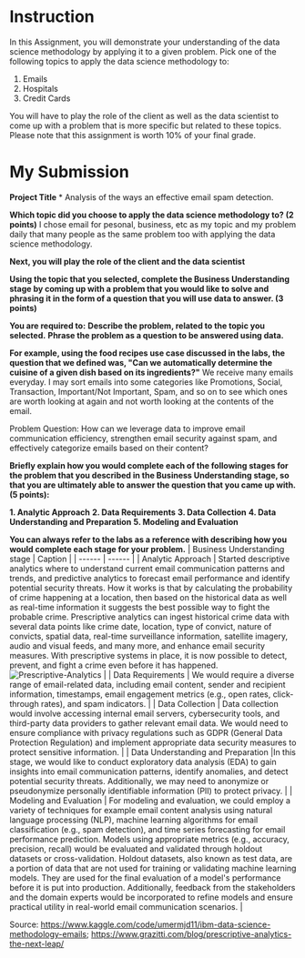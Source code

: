 # Instruction

In this Assignment, you will demonstrate your understanding of the data science methodology by applying it to a given problem. Pick one of the following topics to apply the data science methodology to:
1. Emails
2. Hospitals
3. Credit Cards

You will have to play the role of the client as well as the data scientist to come up with a problem that is more specific but related to these topics. Please note that this assignment is worth 10% of your final grade.

# My Submission

**Project Title** *
Analysis of the ways an effective email spam detection.

**Which topic did you choose to apply the data science methodology to? (2 points)**
I chose email for pesonal, business, etc as my topic and my problem daily that many people as the same problem too with applying the data science methodology.

**Next, you will play the role of the client and the data scientist** 

**Using the topic that you selected, complete the Business Understanding stage by coming up with a problem that you would like to solve and phrasing it in the form of a question that you will use data to answer. (3 points)**

**You are required to:**
**Describe the problem, related to the topic you selected.**
**Phrase the problem as a question to be answered using data.**

**For example, using the food recipes use case discussed in the labs, the question that we defined was, "Can we automatically determine the cuisine of a given dish based on its ingredients?"**
We receive many emails everyday. I may sort emails into some categories like Promotions, Social, Transaction, Important/Not Important, Spam, and so on to see which ones are worth looking at again and not worth looking at the contents of the email.

Problem Question: How can we leverage data to improve email communication efficiency, strengthen email security against spam, and effectively categorize emails based on their content?

**Briefly explain how you would complete each of the following stages for the problem that you described in the Business Understanding stage, so that you are ultimately able to answer the question that you came up with. (5 points):**

**1. Analytic Approach**
**2. Data Requirements**
**3. Data Collection**
**4. Data Understanding and Preparation**
**5. Modeling and Evaluation**

**You can always refer to the labs as a reference with describing how you would complete each stage for your problem.**
| Business Understanding stage | Caption |
| ------ | ------ |
| Analytic Approach | Started descriptive analytics where to understand current email communication patterns and trends, and predictive analytics to forecast email performance and identify potential security threats. How it works is that by calculating the probability of crime happening at a location, then based on the historical data as well as real-time information it suggests the best possible way to fight the probable crime. Prescriptive analytics can ingest historical crime data with several data points like crime date, location, type of convict, nature of convicts, spatial data, real-time surveillance information, satellite imagery, audio and visual feeds, and many more, and enhance email security measures. With prescriptive systems in place, it is now possible to detect, prevent, and fight a crime even before it has happened. ![Prescriptive-Analytics](https://github.com/user-attachments/assets/bd72d598-0134-4d8d-980d-d6c61e5bf8f3) |
| Data Requirements | We would require a diverse range of email-related data, including email content, sender and recipient information, timestamps, email engagement metrics (e.g., open rates, click-through rates), and spam indicators.  |
| Data Collection | Data collection would involve accessing internal email servers,  cybersecurity tools, and third-party data providers to gather relevant email data. We would need to ensure compliance with privacy regulations such as GDPR (General Data Protection Regulation) and implement appropriate data security measures to protect sensitive information. |
| Data Understanding and Preparation |In this stage, we would like to conduct exploratory data analysis (EDA) to gain insights into email communication patterns, identify anomalies, and detect potential security threats. Additionally, we may need to anonymize or pseudonymize personally identifiable information (PII) to protect privacy. |
| Modeling and Evaluation | For modeling and evaluation, we could employ a variety of techniques for example email content analysis using natural language processing (NLP), machine learning algorithms for email classification (e.g., spam detection), and time series forecasting for email performance prediction. Models using appropriate metrics (e.g., accuracy, precision, recall) would be evaluated and validated through holdout datasets or cross-validation. Holdout datasets, also known as test data, are a portion of data that are not used for training or validating machine learning models. They are used for the final evaluation of a model's performance before it is put into production. Additionally, feedback from the stakeholders and the domain experts would be incorporated to refine models and ensure practical utility in real-world email communication scenarios. |

Source: https://www.kaggle.com/code/umermjd11/ibm-data-science-methodology-emails; https://www.grazitti.com/blog/prescriptive-analytics-the-next-leap/
